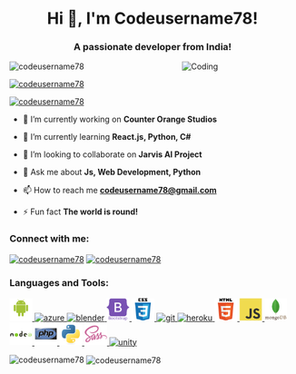 <h1 align="center">Hi 👋, I'm Codeusername78!</h1>
<h3 align="center">A passionate developer from India!</h3>
<img align = "right" alt = "Coding" width = "200" src = "https://th.bing.com/th/id/OIP.zdaSpxoPHv8DaosKuhtu5wHaGE?w=233&h=191&c=7&r=0&o=5&dpr=1.5&pid=1.7">

<p align="left"> <img src="https://komarev.com/ghpvc/?username=codeusername78&label=Profile%20views&color=0e75b6&style=flat" alt="codeusername78" /> </p>

<p align="left"> <a href="https://github.com/ryo-ma/github-profile-trophy"><img src="https://github-profile-trophy.vercel.app/?username=codeusername78" alt="codeusername78" /></a> </p>

<p align="left"> <a href="https://twitter.com/codeusername78" target="blank"><img src="https://img.shields.io/twitter/follow/codeusername78?logo=twitter&style=for-the-badge" alt="codeusername78" /></a> </p>

- 🔭 I’m currently working on **Counter Orange Studios**

- 🌱 I’m currently learning **React.js, Python, C#**

- 👯 I’m looking to collaborate on **Jarvis AI Project**

- 💬 Ask me about **Js, Web Development, Python**

- 📫 How to reach me **codeusername78@gmail.com**

- ⚡ Fun fact **The world is round!**

<h3 align="left">Connect with me:</h3>
<p align="left">
<a href="https://twitter.com/codeusername78" target="blank"><img align="center" src="https://raw.githubusercontent.com/rahuldkjain/github-profile-readme-generator/master/src/images/icons/Social/twitter.svg" alt="codeusername78" height="30" width="40" /></a>
<a href="https://www.youtube.com/c/codeusername78" target="blank"><img align="center" src="https://raw.githubusercontent.com/rahuldkjain/github-profile-readme-generator/master/src/images/icons/Social/youtube.svg" alt="codeusername78" height="30" width="40" /></a>
</p>

<h3 align="left">Languages and Tools:</h3>
<p align="left"> <a href="https://developer.android.com" target="_blank" rel="noreferrer"> <img src="https://raw.githubusercontent.com/devicons/devicon/master/icons/android/android-original-wordmark.svg" alt="android" width="40" height="40"/> </a> <a href="https://azure.microsoft.com/en-in/" target="_blank" rel="noreferrer"> <img src="https://www.vectorlogo.zone/logos/microsoft_azure/microsoft_azure-icon.svg" alt="azure" width="40" height="40"/> </a> <a href="https://www.blender.org/" target="_blank" rel="noreferrer"> <img src="https://download.blender.org/branding/community/blender_community_badge_white.svg" alt="blender" width="40" height="40"/> </a> <a href="https://getbootstrap.com" target="_blank" rel="noreferrer"> <img src="https://raw.githubusercontent.com/devicons/devicon/master/icons/bootstrap/bootstrap-plain-wordmark.svg" alt="bootstrap" width="40" height="40"/> </a> <a href="https://www.w3schools.com/css/" target="_blank" rel="noreferrer"> <img src="https://raw.githubusercontent.com/devicons/devicon/master/icons/css3/css3-original-wordmark.svg" alt="css3" width="40" height="40"/> </a> <a href="https://git-scm.com/" target="_blank" rel="noreferrer"> <img src="https://www.vectorlogo.zone/logos/git-scm/git-scm-icon.svg" alt="git" width="40" height="40"/> </a> <a href="https://heroku.com" target="_blank" rel="noreferrer"> <img src="https://www.vectorlogo.zone/logos/heroku/heroku-icon.svg" alt="heroku" width="40" height="40"/> </a> <a href="https://www.w3.org/html/" target="_blank" rel="noreferrer"> <img src="https://raw.githubusercontent.com/devicons/devicon/master/icons/html5/html5-original-wordmark.svg" alt="html5" width="40" height="40"/> </a> <a href="https://developer.mozilla.org/en-US/docs/Web/JavaScript" target="_blank" rel="noreferrer"> <img src="https://raw.githubusercontent.com/devicons/devicon/master/icons/javascript/javascript-original.svg" alt="javascript" width="40" height="40"/> </a> <a href="https://www.mongodb.com/" target="_blank" rel="noreferrer"> <img src="https://raw.githubusercontent.com/devicons/devicon/master/icons/mongodb/mongodb-original-wordmark.svg" alt="mongodb" width="40" height="40"/> </a> <a href="https://nodejs.org" target="_blank" rel="noreferrer"> <img src="https://raw.githubusercontent.com/devicons/devicon/master/icons/nodejs/nodejs-original-wordmark.svg" alt="nodejs" width="40" height="40"/> </a> <a href="https://www.php.net" target="_blank" rel="noreferrer"> <img src="https://raw.githubusercontent.com/devicons/devicon/master/icons/php/php-original.svg" alt="php" width="40" height="40"/> </a> <a href="https://www.python.org" target="_blank" rel="noreferrer"> <img src="https://raw.githubusercontent.com/devicons/devicon/master/icons/python/python-original.svg" alt="python" width="40" height="40"/> </a> <a href="https://sass-lang.com" target="_blank" rel="noreferrer"> <img src="https://raw.githubusercontent.com/devicons/devicon/master/icons/sass/sass-original.svg" alt="sass" width="40" height="40"/> </a> <a href="https://unity.com/" target="_blank" rel="noreferrer"> <img src="https://www.vectorlogo.zone/logos/unity3d/unity3d-icon.svg" alt="unity" width="40" height="40"/> </a> </p>

<p><img align="left" src="https://github-readme-stats.vercel.app/api/top-langs?username=codeusername78&show_icons=true&locale=en&layout=compact" alt="codeusername78" /></p>

<p>&nbsp;<img align="center" src="https://github-readme-stats.vercel.app/api?username=codeusername78&show_icons=true&locale=en" alt="codeusername78" /></p>

